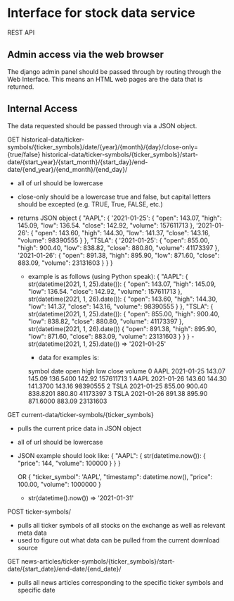 # Interface for stock data service
REST API

## Admin access via the web browser
The django admin panel should be passed through by routing through the Web Interface. This means an HTML web pages are the data that is returned.

## Internal Access
The data requested should be passed through via a JSON object.

GET historical-data/ticker-symbols/{ticker_symbols}/date/{year}/{month}/{day}/close-only={true/false}
    historical-data/ticker-symbols/{ticker_symbols}/start-date/{start_year}/{start_month}/{start_day}/end-date/{end_year}/{end_month}/{end_day}/
  - all of url should be lowercase
  - close-only should be a lowercase true and false, but capital letters should be excepted (e.g. TRUE, True, FALSE, etc.)
  - returns JSON object
    {
      "AAPL": {
        '2021-01-25': {
          "open": 143.07,
          "high": 145.09,
          "low": 136.54.
          "close": 142.92,
          "volume": 157611713
        },
        '2021-01-26': {
          "open": 143.60,
          "high": 144.30,
          "low": 141.37,
          "close": 143.16,
          "volume": 98390555
        }
      },
      "TSLA": {
        '2021-01-25': {
          "open": 855.00,
          "high": 900.40,
          "low": 838.82,
          "close":  880.80,
          "volume": 41173397
        },
        '2021-01-26': {
          "open": 891.38,
          "high": 895.90,
          "low": 871.60,
          "close": 883.09,
          "volume": 23131603
        }
      }
    }

    - example is as follows (using Python speak):
    {
      "AAPL": {
        str(datetime(2021, 1, 25).date()): {
          "open": 143.07,
          "high": 145.09,
          "low": 136.54.
          "close": 142.92,
          "volume": 157611713
          },
          str(datetime(2021, 1, 26).date()): {
            "open": 143.60,
            "high": 144.30,
            "low": 141.37,
            "close": 143.16,
            "volume": 98390555
          }
          },
          "TSLA": {
            str(datetime(2021, 1, 25).date()): {
              "open": 855.00,
              "high": 900.40,
              "low": 838.82,
              "close":  880.80,
              "volume": 41173397
              },
              str(datetime(2021, 1, 26).date()) {
                "open": 891.38,
                "high": 895.90,
                "low": 871.60,
                "close": 883.09,
                "volume": 23131603
              }
            }
          }
          - str(datetime(2021, 1, 25).date()) => '2021-01-25'
        - data for examples is:

        symbol       date    open    high       low   close     volume
        0   AAPL 2021-01-25  143.07  145.09  136.5400  142.92  157611713
        1   AAPL 2021-01-26  143.60  144.30  141.3700  143.16   98390555
        2   TSLA 2021-01-25  855.00  900.40  838.8201  880.80   41173397
        3   TSLA 2021-01-26  891.38  895.90  871.6000  883.09   23131603

GET current-data/ticker-symbols/{ticker_symbols}
  - pulls the current price data in JSON object
  - all of url should be lowercase
  - JSON example should look like:
    {
      "AAPL": {
        str(datetime.now()): {
          "price": 144,
          "volume": 100000
        }
      }
    }

    OR
    {
      "ticker_symbol": 'AAPL',
      "timestamp": datetime.now(),
      "price": 100.00,
      "volume": 1000000
    }
    - str(datetime().now()) => '2021-01-31'

POST ticker-symbols/
  - pulls all ticker symbols of all stocks on the exchange as well as relevant meta data
  - used to figure out what data can be pulled from the current download source

GET news-articles/ticker-symbols/{ticker_symbols}/start-date/{start_date}/end-date/{end_date}/
  - pulls all news articles corresponding to the specific ticker symbols and specific date
